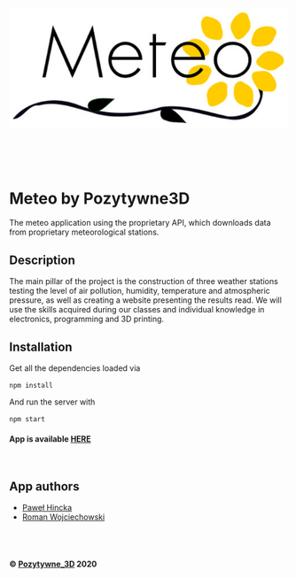 <p align="center"><img src="https://github.com/Pozytywne-3D/Meteo3D-Frontend/blob/master/src/img/image.png" width="600" > </p>
<br><br><br>

# Meteo by Pozytywne3D

The meteo application using the proprietary API, which downloads data from proprietary meteorological stations.


## Description

The main pillar of the project is the construction of three weather stations testing the level of air pollution, humidity, temperature and atmospheric pressure, as well as creating a website presenting the results read. We will use the skills acquired during our classes and individual knowledge in electronics, programming and 3D printing.
<br>

## Installation

Get all the dependencies loaded via

```
npm install
```

And run the server with

```
npm start
```
#### App is available [HERE](https://meteo3d.netlify.app/)
<br>

## App authors
- [Paweł Hincka](https://github.com/phincka)
- [Roman Wojciechowski](https://github.com/romanwojciechowski)


<br><br>
#### © [Pozytywne_3D](https://3d.pozytywneinicjatywy.pl/) 2020 
